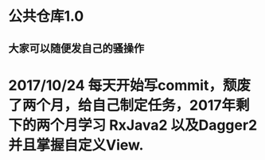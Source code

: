 # 公共仓库1.0
## 大家可以随便发自己的骚操作
# 2017/10/24 每天开始写commit，颓废了两个月，给自己制定任务，2017年剩下的两个月学习 RxJava2 以及Dagger2 并且掌握自定义View.
